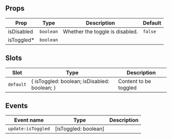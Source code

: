 <!-- This file is automatically generated, do not edit manually. -->

<script setup>
import AppTogglePlayground from './AppTogglePlayground.vue'
</script>

<AppTogglePlayground />

## Props

| Prop | Type | Description | Default |
| ---- | ---- | ----------- | ------- |
| isDisabled | `boolean` | Whether the toggle is disabled. | `false` |
| isToggled* | `boolean` |  |  |


## Slots

| Slot | Type | Description |
| --------- | ---- | ----------- |
| `default` | \{ isToggled: boolean; isDisabled: boolean; \} | Content to be toggled |


## Events

| Event name | Type | Description |
| ---------- | ---- | ----------- |
| `update:isToggled` | [isToggled: boolean] |  |

